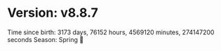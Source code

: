 # Version: v8.8.7
Time since birth: 3173 days, 76152 hours, 4569120 minutes, 274147200 seconds
Season: Spring 🌸
